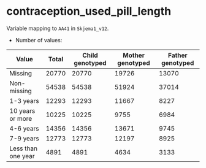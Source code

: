 # contraception_used_pill_length
Variable mapping to `AA41` in `Skjema1_v12`.
- Number of values:

| Value | Total | Child genotyped | Mother genotyped | Father genotyped |
| ----- | ----- | --------------- | ---------------- | ---------------- |
| Missing | 20770 | 20770 | 19726 | 13070 |
| Non-missing | 54538 | 54538 | 51924 | 37014 |
| 1-3 years | 12293 | 12293 | 11667 |8227 |
| 10 years or more | 10225 | 10225 | 9755 |6984 |
| 4-6 years | 14356 | 14356 | 13671 |9745 |
| 7-9 years | 12773 | 12773 | 12197 |8925 |
| Less than one year | 4891 | 4891 | 4634 |3133 |



